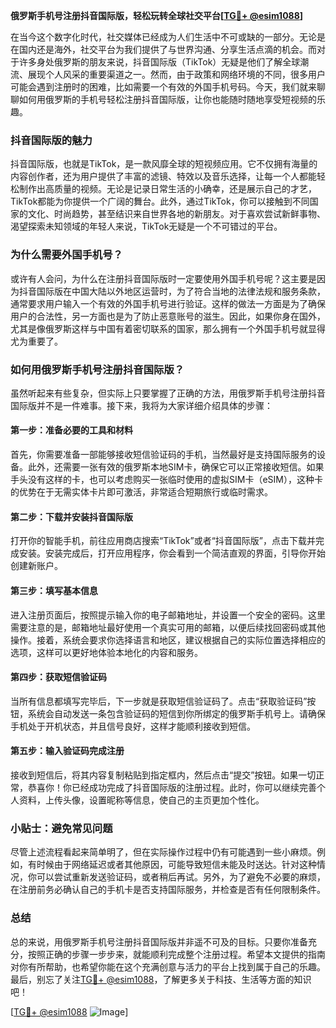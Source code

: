 **俄罗斯手机号注册抖音国际版，轻松玩转全球社交平台[[TG💪+ @esim1088](https://t.me/s/esim1088)]**

在当今这个数字化时代，社交媒体已经成为人们生活中不可或缺的一部分。无论是在国内还是海外，社交平台为我们提供了与世界沟通、分享生活点滴的机会。而对于许多身处俄罗斯的朋友来说，抖音国际版（TikTok）无疑是他们了解全球潮流、展现个人风采的重要渠道之一。然而，由于政策和网络环境的不同，很多用户可能会遇到注册时的困难，比如需要一个有效的外国手机号码。今天，我们就来聊聊如何用俄罗斯的手机号轻松注册抖音国际版，让你也能随时随地享受短视频的乐趣。

### 抖音国际版的魅力

抖音国际版，也就是TikTok，是一款风靡全球的短视频应用。它不仅拥有海量的内容创作者，还为用户提供了丰富的滤镜、特效以及音乐选择，让每一个人都能轻松制作出高质量的视频。无论是记录日常生活的小确幸，还是展示自己的才艺，TikTok都能为你提供一个广阔的舞台。此外，通过TikTok，你可以接触到不同国家的文化、时尚趋势，甚至结识来自世界各地的新朋友。对于喜欢尝试新鲜事物、渴望探索未知领域的年轻人来说，TikTok无疑是一个不可错过的平台。

### 为什么需要外国手机号？

或许有人会问，为什么在注册抖音国际版时一定要使用外国手机号呢？这主要是因为抖音国际版在中国大陆以外地区运营时，为了符合当地的法律法规和服务条款，通常要求用户输入一个有效的外国手机号进行验证。这样的做法一方面是为了确保用户的合法性，另一方面也是为了防止恶意账号的滋生。因此，如果你身在国外，尤其是像俄罗斯这样与中国有着密切联系的国家，那么拥有一个外国手机号就显得尤为重要了。

### 如何用俄罗斯手机号注册抖音国际版？

虽然听起来有些复杂，但实际上只要掌握了正确的方法，用俄罗斯手机号注册抖音国际版并不是一件难事。接下来，我将为大家详细介绍具体的步骤：

#### 第一步：准备必要的工具和材料

首先，你需要准备一部能够接收短信验证码的手机，当然最好是支持国际服务的设备。此外，还需要一张有效的俄罗斯本地SIM卡，确保它可以正常接收短信。如果手头没有这样的卡，也可以考虑购买一张临时使用的虚拟SIM卡（eSIM），这种卡的优势在于无需实体卡片即可激活，非常适合短期旅行或临时需求。

#### 第二步：下载并安装抖音国际版

打开你的智能手机，前往应用商店搜索“TikTok”或者“抖音国际版”，点击下载并完成安装。安装完成后，打开应用程序，你会看到一个简洁直观的界面，引导你开始创建新账户。

#### 第三步：填写基本信息

进入注册页面后，按照提示输入你的电子邮箱地址，并设置一个安全的密码。这里需要注意的是，邮箱地址最好使用一个真实可用的邮箱，以便后续找回密码或其他操作。接着，系统会要求你选择语言和地区，建议根据自己的实际位置选择相应的选项，这样可以更好地体验本地化的内容和服务。

#### 第四步：获取短信验证码

当所有信息都填写完毕后，下一步就是获取短信验证码了。点击“获取验证码”按钮，系统会自动发送一条包含验证码的短信到你所绑定的俄罗斯手机号上。请确保手机处于开机状态，并且信号良好，这样才能顺利接收到短信。

#### 第五步：输入验证码完成注册

接收到短信后，将其内容复制粘贴到指定框内，然后点击“提交”按钮。如果一切正常，恭喜你！你已经成功完成了抖音国际版的注册过程。此时，你可以继续完善个人资料，上传头像，设置昵称等信息，使自己的主页更加个性化。

### 小贴士：避免常见问题

尽管上述流程看起来简单明了，但在实际操作过程中仍有可能遇到一些小麻烦。例如，有时候由于网络延迟或者其他原因，可能导致短信未能及时送达。针对这种情况，你可以尝试重新发送验证码，或者稍后再试。另外，为了避免不必要的麻烦，在注册前务必确认自己的手机卡是否支持国际服务，并检查是否有任何限制条件。

### 总结

总的来说，用俄罗斯手机号注册抖音国际版并非遥不可及的目标。只要你准备充分，按照正确的步骤一步步来，就能顺利完成整个注册过程。希望本文提供的指南对你有所帮助，也希望你能在这个充满创意与活力的平台上找到属于自己的乐趣。最后，别忘了关注[TG💪+ @esim1088](https://t.me/s/esim1088)，了解更多关于科技、生活等方面的知识吧！

[[TG💪+ @esim1088](https://t.me/s/esim1088) ![Image](https://i.postimg.cc/4NQfJmqS/Snipaste-2025-05-13-00-14-12.png)]